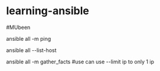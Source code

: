 # learning-ansible

#MUbeen

ansible all -m ping

ansible all --list-host

ansible all -m gather_facts   #use can use --limit ip to only 1 ip



 
